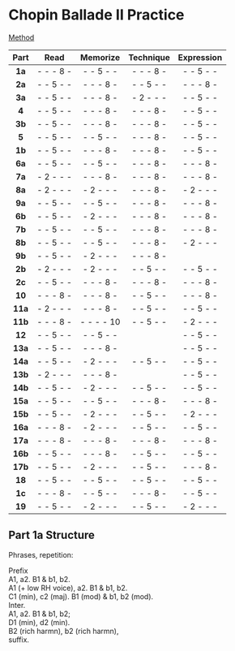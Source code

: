 Chopin Ballade II Practice
==========================

[Method](/methods/practice-schema.md)

|  Part   |   Read    | Memorize  | Technique |Expression |
|:-------:|:---------:|:---------:|:---------:|:---------:|
| __1a__  | - - - 8 - | - - 5 - - | - - - 8 - | - - 5 - - |
| __2a__  | - - 5 - - | - - - 8 - | - - 5 - - | - - - 8 - |
| __3a__  | - - 5 - - | - - - 8 - | - 2 - - - | - - 5 - - |
| __4__   | - - 5 - - | - - - 8 - | - - - 8 - | - - 5 - - |
| __3b__  | - - 5 - - | - - - 8 - | - - - 8 - | - - 5 - - |
| __5__   | - - 5 - - | - - 5 - - | - - - 8 - | - - 5 - - |
| __1b__  | - - 5 - - | - - - 8 - | - - - 8 - | - - 5 - - |
| __6a__  | - - 5 - - | - - 5 - - | - - - 8 - | - - - 8 - |
| __7a__  | - 2 - - - | - - - 8 - | - - - 8 - | - - - 8 - |
| __8a__  | - 2 - - - | - 2 - - - | - - - 8 - | - 2 - - - |
| __9a__  | - - 5 - - | - - 5 - - | - - - 8 - | - - - 8 - |
| __6b__  | - - 5 - - | - 2 - - - | - - - 8 - | - - - 8 - |
| __7b__  | - - 5 - - | - - 5 - - | - - - 8 - | - - - 8 - |
| __8b__  | - - 5 - - | - - 5 - - | - - - 8 - | - 2 - - - |
| __9b__  | - - 5 - - | - 2 - - - | - - - 8 - |           |
| __2b__  | - 2 - - - | - 2 - - - | - - 5 - - | - - 5 - - |
| __2c__  | - - 5 - - | - - - 8 - | - - - 8 - | - - - 8 - |
| __10__  | - - - 8 - | - - - 8 - | - - 5 - - | - - - 8 - |
| __11a__ | - 2 - - - | - - - 8 - | - - 5 - - | - - 5 - - |
| __11b__ | - - - 8 - | - - - - 10| - - 5 - - | - 2 - - - |
| __12__  | - - 5 - - | - - 5 - - |           | - - 5 - - |
| __13a__ | - - 5 - - | - - - 8 - |           | - - 5 - - |
| __14a__ | - - 5 - - | - 2 - - - | - - 5 - - | - - 5 - - |
| __13b__ | - 2 - - - | - - - 8 - |           | - - 5 - - |
| __14b__ | - - 5 - - | - 2 - - - | - - 5 - - | - - 5 - - |
| __15a__ | - - 5 - - | - - 5 - - | - - - 8 - | - - - 8 - |
| __15b__ | - - 5 - - | - 2 - - - | - - 5 - - | - 2 - - - |
| __16a__ | - - - 8 - | - 2 - - - | - - 5 - - | - - 5 - - |
| __17a__ | - - - 8 - | - - - 8 - | - - - 8 - | - - - 8 - |
| __16b__ | - - 5 - - | - - - 8 - | - - 5 - - | - - 5 - - |
| __17b__ | - - 5 - - | - 2 - - - | - - 5 - - | - - - 8 - |
| __18__  | - - 5 - - | - - 5 - - | - - 5 - - | - - 5 - - |
| __1c__  | - - - 8 - | - - 5 - - | - - - 8 - | - - 5 - - |
| __19__  | - - 5 - - | - 2 - - - | - - 5 - - | - 2 - - - |


Part 1a Structure
-----------------

Phrases, repetition:

Prefix  
A1, a2. B1 & b1, b2.  
A1 (+ low RH voice), a2. B1 & b1, b2.  
C1 (min), c2 (maj). B1 (mod) & b1, b2 (mod).  
Inter.  
A1, a2. B1 & b1, b2;  
D1 (min), d2 (min).  
B2 (rich harmn), b2 (rich harmn),  
suffix.  